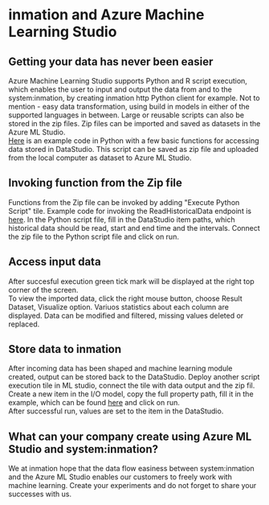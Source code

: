 # inmation and Azure Machine Learning Studio

## Getting your data has never been easier

Azure Machine Learning Studio supports Python and R script execution, which enables the user to input and output the data from and to the system:inmation, by creating inmation http Python client for example. Not to mention - easy data transformation, using build in models in either of the supported languages in between. Large or reusable scripts can also be stored in the zip files. Zip files can be imported and saved as datasets in the Azure ML Studio.
\
[Here](./scripts/inmationhttpclient.py) is an example code in Python with a few basic functions for accessing data stored in DataStudio. This script can be saved as zip file and uploaded from the local computer as dataset to Azure ML Studio.

## Invoking function from the Zip file

Functions from the Zip file can be invoked by adding "Execute Python Script" tile. Example code for invoking the ReadHistoricalData
endpoint is [here](./scripts/readhistoricaldata.py). In the Python script file, fill in the DataStudio item paths, which historical data should be read, start and end time and the intervals. Connect the zip file to the Python script file and click on run.

## Access input data

After succesful execution green tick mark will be displayed at the right top corner of the screen. \
To view the imported data, click the right mouse button, choose Result Dataset, Visualize option. Variuos statistics about each column are displayed. Data can be modified and filtered, missing values deleted or replaced.

## Store data to inmation

After incoming data has been shaped and machine learning module created, output can be stored back to the DataStudio. Deploy another script execution tile in ML studio, connect the tile with data output and the zip fil. Create a new item in the I/O model, copy the full property path, fill it in the example, which can be found [here](./scripts/write.py) and click on run. \
After successful run, values are set to the item in the DataStudio.

## What can your company create using Azure ML Studio and system:inmation?

We at inmation hope that the data flow easiness between system:inmation and the Azure ML Studio enables our customers to freely work with machine learning. Create your experiments and do not forget to share your successes with us.
